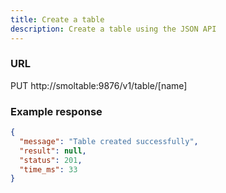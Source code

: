 ```yaml
---
title: Create a table
description: Create a table using the JSON API
---
```


### URL

PUT http://smoltable:9876/v1/table/[name]

### Example response

```json
{
  "message": "Table created successfully",
  "result": null,
  "status": 201,
  "time_ms": 33
}
```
